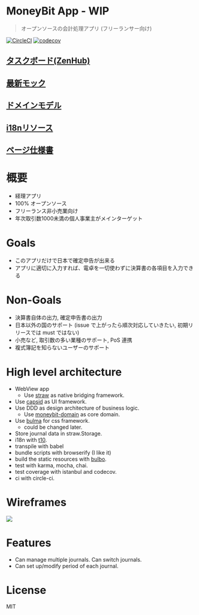 # MoneyBit App - WIP

> オープンソースの会計処理アプリ (フリーランサー向け)

[![CircleCI](https://circleci.com/gh/kt3k/moneybit-app.svg?style=svg)](https://circleci.com/gh/kt3k/moneybit-app)
[![codecov](https://codecov.io/gh/kt3k/moneybit-app/branch/master/graph/badge.svg)](https://codecov.io/gh/kt3k/moneybit-app)

## [タスクボード(ZenHub)](https://app.zenhub.com/workspaces/5ab24577a208ae2ed71377b1/boards?repos=85275656)

## [最新モック](https://kt3k.github.io/moneybit-app/app/pages/journal/)

## [ドメインモデル](https://kt3k.github.io/moneybit-app/domaindoc/)

## [i18nリソース](https://kt3k.github.io/moneybit-app/langsheet/)

## [ページ仕様書](https://github.com/kt3k/moneybit-app/blob/master/src/pages/README.md)

# 概要

- 経理アプリ
- 100% オープンソース
- フリーランス非小売業向け
- 年次取引数1000未満の個人事業主がメインターゲット

# Goals

- このアプリだけで日本で確定申告が出来る
- アプリに適切に入力すれば、電卓を一切使わずに決算書の各項目を入力できる

# Non-Goals

- 決算書自体の出力, 確定申告書の出力
- 日本以外の国のサポート (issue で上がったら順次対応していきたい, 初期リリースでは must ではない)
- 小売など, 取引数の多い業種のサポート, PoS 連携
- 複式簿記を知らないユーザーのサポート

# High level architecture

- WebView app
  - Use [straw][straw] as native bridging framework.
- Use [capsid][capsid] as UI framework.
- Use DDD as design architecture of business logic.
  - Use [moneybit-domain][moneybit-domain] as core domain.
- Use [bulma][bulma.io] for css framework.
  - could be changed later.
- Store journal data in straw.Storage.
- i18n with [t10][t10].
- transpile with babel
- bundle scripts with browserify (I like it)
- build the static resources with [bulbo][bulbo].
- test with karma, mocha, chai.
- test coverage with istanbul and codecov.
- ci with circle-ci.

# Wireframes

[![](https://kt3k.github.io/moneybit-app/design/ss.png)](https://sketch.cloud/s/akwkv)

# Features

- Can manage multiple journals. Can switch journals.
- Can set up/modify period of each journal.

# License

MIT

[straw]: https://github.com/strawjs
[capsid]: https://github.com/capsidjs/capsid
[moneybit-domain]: https://github.com/kt3k/moneybit
[bulma.io]: https://bulma.io
[bulbo]: https://npm.im/bulbo
[t10]: https://npm.im/t10
